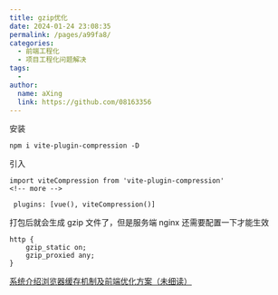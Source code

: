 ```yaml
---
title: gzip优化
date: 2024-01-24 23:08:35
permalink: /pages/a99fa8/
categories:
  - 前端工程化
  - 项目工程化问题解决
tags:
  - 
author: 
  name: aXing
  link: https://github.com/08163356
---
```







安装

```
npm i vite-plugin-compression -D
```

引入

```
import viteCompression from 'vite-plugin-compression'
<!-- more -->
 
 plugins: [vue(), viteCompression()]
```

打包后就会生成 gzip 文件了，但是服务端 nginx 还需要配置一下才能生效

```
http {
    gzip_static on;
    gzip_proxied any;
}
```

[系统介绍浏览器缓存机制及前端优化方案（未细读）](https://juejin.cn/post/7114540697276907551)